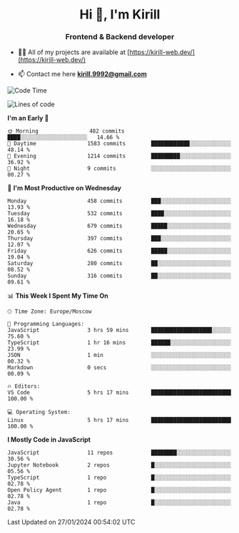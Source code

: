 <h1 align="center">Hi 👋, I'm Kirill</h1>
<h3 align="center">Frontend & Backend developer</h3>

- 👨‍💻 All of my projects are available at [https://kirill-web.dev/](https://kirill-web.dev/)

- 📫 Contact me here **kirill.9992@gmail.com**











<!--START_SECTION:waka-->
![Code Time](http://img.shields.io/badge/Code%20Time-1%2C639%20hrs%2037%20mins-blue)

![Lines of code](https://img.shields.io/badge/From%20Hello%20World%20I%27ve%20Written-4.1%20million%20lines%20of%20code-blue)

**I'm an Early 🐤** 

```text
🌞 Morning                482 commits         ████░░░░░░░░░░░░░░░░░░░░░   14.66 % 
🌆 Daytime                1583 commits        ████████████░░░░░░░░░░░░░   48.14 % 
🌃 Evening                1214 commits        █████████░░░░░░░░░░░░░░░░   36.92 % 
🌙 Night                  9 commits           ░░░░░░░░░░░░░░░░░░░░░░░░░   00.27 % 
```
📅 **I'm Most Productive on Wednesday** 

```text
Monday                   458 commits         ███░░░░░░░░░░░░░░░░░░░░░░   13.93 % 
Tuesday                  532 commits         ████░░░░░░░░░░░░░░░░░░░░░   16.18 % 
Wednesday                679 commits         █████░░░░░░░░░░░░░░░░░░░░   20.65 % 
Thursday                 397 commits         ███░░░░░░░░░░░░░░░░░░░░░░   12.07 % 
Friday                   626 commits         █████░░░░░░░░░░░░░░░░░░░░   19.04 % 
Saturday                 280 commits         ██░░░░░░░░░░░░░░░░░░░░░░░   08.52 % 
Sunday                   316 commits         ██░░░░░░░░░░░░░░░░░░░░░░░   09.61 % 
```


📊 **This Week I Spent My Time On** 

```text
🕑︎ Time Zone: Europe/Moscow

💬 Programming Languages: 
JavaScript               3 hrs 59 mins       ███████████████████░░░░░░   75.60 % 
TypeScript               1 hr 16 mins        ██████░░░░░░░░░░░░░░░░░░░   23.99 % 
JSON                     1 min               ░░░░░░░░░░░░░░░░░░░░░░░░░   00.32 % 
Markdown                 0 secs              ░░░░░░░░░░░░░░░░░░░░░░░░░   00.09 % 

🔥 Editors: 
VS Code                  5 hrs 17 mins       █████████████████████████   100.00 % 

💻 Operating System: 
Linux                    5 hrs 17 mins       █████████████████████████   100.00 % 
```

**I Mostly Code in JavaScript** 

```text
JavaScript               11 repos            ████████░░░░░░░░░░░░░░░░░   30.56 % 
Jupyter Notebook         2 repos             █░░░░░░░░░░░░░░░░░░░░░░░░   05.56 % 
TypeScript               1 repo              █░░░░░░░░░░░░░░░░░░░░░░░░   02.78 % 
Open Policy Agent        1 repo              █░░░░░░░░░░░░░░░░░░░░░░░░   02.78 % 
Java                     1 repo              █░░░░░░░░░░░░░░░░░░░░░░░░   02.78 % 
```




 Last Updated on 27/01/2024 00:54:02 UTC
<!--END_SECTION:waka-->
